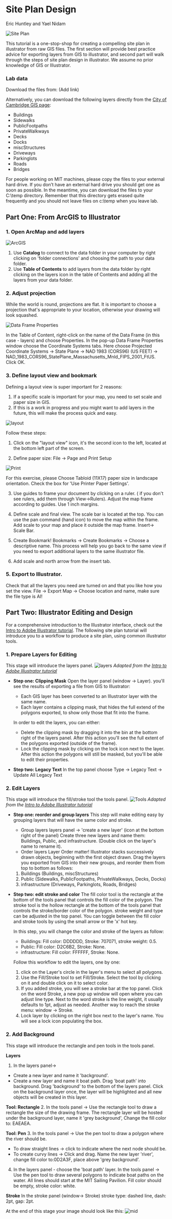 # Site Plan Design
Eric Huntley and Yael Nidam

![Site Plan](./images/site_plan.jpg)

This tutorial is a one-stop-shop for creating a compelling site plan in illustrator from raw GIS files. The first section will provide best practice advice for exporting layers from GIS to illustrator, and second part will walk through the steps of site plan design in illustrator. We assume no prior knowledge of GIS or Illustrator.

### Lab data
Download the files from: (Add link)

Alternatively, you can download the following layers directly from the [City of Cambridge GIS page](https://www.cambridgema.gov/GIS/gisdatadictionary/Basemap):

- Buildings
- Sidewalks
- PublicFootpaths
- PrivateWalkways
- Decks
- Docks
- miscStructures
- Driveways
- Parkinglots
- Roads
- Bridges

For people working on MIT machines, please copy the files to your external hard drive. If you don’t have an external hard drive you should get one as soon as possible. In the meantime, you can download the files to your C:\temp directory. Remember that this directory gets erased quite frequently and you should not leave files on c:\temp when you leave lab.

## Part One: From ArcGIS to Illustrator

### 1. Open ArcMap and add layers

![ArcGIS](./images/arcgis.jpg)

1. Use **Catalog** to connect to the data folder in your computer by right clicking on 'folder connections' and choosing the path to your data folder.
2. Use **Table of Contents** to add layers from the data folder by right clicking on the layers icon in the table of Contents and adding all the layers from your data folder.


### 2. Adjust projection
While the world is round, projections are flat. It is important to choose a projection that's appropriate to your location, otherwise your drawing will look squashed.

![Data Frame Properties](./images/projection.JPG)

In the Table of Content, right-click on the name of the Data Frame (in this case - layers) and choose Properties.
In the pop-up Data Frame Properties window choose the Coordinate Systems tabs. Here choose Projected Coordinate Systems -> State Plane -> NAD 1983 (CORS96) (US FEET) -> NAD_1983_CORS96_StatePlane_Massachusetts_Mnld_FIPS_2001_FtUS. Click OK.

### 3. Define layout view and bookmark
Defining a layout view is super important for 2 reasons:
1. If a specific scale is important for your map, you need to set scale and paper size in GIS.
2. If this is a work in progress and you might want to add layers in the future, this will make the process quick and easy.

![layout](./images/layout.jpg)

Follow these steps:
1. Click on the "layout view" icon, it's the second icon to the left, located at the bottom left part of the screen.

2. Define paper size:
File -> Page and Print Setup

![Print](./images/print.JPG)

For this exercise, please Choose Tabloid (11X17) paper size in landscape orientation. Check the box for 'Use Printer Paper Settings'.

3. Use guides to frame your document by clicking on a ruler. ( if you don't see rulers, add them through View->Rulers). Adjust the map frame according to guides. Use 1 inch margins.

4. Define scale and final view. The scale bar is located at the top. You can use the pan command (hand icon) to move the map within the frame. Add scale to your map and place it outside the map frame. Insert-> Scale Bar.

5. Create Bookmark!
Bookmarks -> Create Bookmarks -> Choose a descriptive name.
This process will help you go back to the same view if you need to export additional layers to the same illustrator file.

6. Add scale and north arrow from the insert tab.

### 5. Export to Illustrator.
Check that all the layers you need are turned on and that you like how you set the view.
File -> Export Map -> Choose location and name, make sure the file type is AI!



## Part Two: Illustrator Editing and Design
For a comprehensive introduction to the Illustrator interface, check out the [Intro to Adobe Illustrator tutorial](http://duspviz.mit.edu/tutorials/adobe-illustrator/). The following site plan tutorial will introduce you to a workflow to produce a site plan, using common illustrator tools.

### 1. Prepare Layers for Editing
This stage will introduce the layers panel.
![layers](./images/layers.jpg)
*Adapted from the [Intro to Adobe Illustrator tutorial](http://duspviz.mit.edu/tutorials/adobe-illustrator/)*

- **Step one: Clipping Mask**
  Open the layer panel (window -> Layer).
  you'll see the results of exporting a file from GIS to Illustrator:
  - Each GIS layer has been converted to an Illustrator layer with the same name.
  - Each layer contains a clipping mask, that hides the full extend of the polygons exported, to show only those that fit into the frame.

  In order to edit the layers, you can either:
  - Delete the clipping mask by dragging it into the bin at the bottom right of the layers panel. After this action you'll see the full extent of the polygons exported (outside of the frame).
  - Lock the clipping mask by clicking on the lock icon next to the layer. After this action the polygons will still be masked, but you'll be able to edit their properties.

- **Step two: Legacy Text**
  In the top panel choose Type -> Legacy Text -> Update All Legacy Text

### 2. Edit Layers
This stage will introduce the fill/stroke tool the tools panel.
![Tools](./images/tools.jpg)
*Adapted from the [Intro to Adobe Illustrator tutorial](http://duspviz.mit.edu/tutorials/adobe-illustrator/)*

- **Step one: reorder and group layers**
  This step will make editing easy by grouping layers that will have the same color and stroke.

    - Group layers
    layers panel -> 'create a new layer' (icon at the bottom right of the panel)
    Create three new layers and name them: Buildings, Public, and infrastructure. (Double click on the layer's name to rename it).
    - Order layers
    Layer Order matter! Illustrator stacks successively drawn objects, beginning with the first object drawn.
    Drag the layers you exported from GIS into their new groups, and reorder them from top to bottom as follows:
    1. Buildings (Buildings, miscStructures)
    2. Public (Sidewalks, PublicFootpaths, PrivateWalkways, Decks, Docks)
    3. infrastructure (Driveways, Parkinglots, Roads, Bridges)

- **Step two: edit stroke and color**
  The fill color tool is the rectangle at the bottom of the tools panel that controls the fill color of the polygon.
  The stroke tool is the hollow rectangle at the bottom of the tools panel that controls the stroke/border color of the polygon. stroke weight and type can be adjusted in the top panel.
  You can toggle between the fill color and stroke tools by using the small arrow or the 'x' hot key.

  In this step, you will change the color and stroke of the layers as follow:
    - Buildings: Fill color: DDDDDD, Stroke: 707071, stroke weight: 0.5.
    - Public:  Fill color: D2C6B2, Stroke: None.
    - infrastructure:  Fill color: FFFFFF, Stroke: None.

  Follow this workflow to edit the layers, one by one:
    1. click on the Layer's circle in the layer's menu to select all polygons.
    2. Use the Fill/Stroke tool to set Fill/Stroke.
      Select the tool by clicking on it and double click on it to select color.
    3. If you added stroke, you will see a stroke bar at the top panel.
    Click on the word Stroke, a new pop up window will open where you can adjust line type. Next to the word stroke is the line weight, it usually defaults to 1pt, adjust as needed. Another way to reach the stroke menu: window -> Stroke.
    4. Lock layer by clicking on the right box next to the layer's name. You will see a lock icon populating the box.


### 2. Add Background
This stage will introduce the rectangle and pen tools in the tools panel.

**Layers**
1. In the layers panel->
  - Create a new layer and name it 'background'.
  - Create a new layer and name it boat path. Drag 'boat path' into background.
Drag 'background' to the bottom of the layers panel.
Click on the background layer once, the layer will be highlighted and all new objects will be created in this layer.

**Tool: Rectangle**
2. In the tools panel -> Use the rectangle tool to draw a rectangle the size of the drawing frame. The rectangle layer will be hosted under the background layer, name it 'grey background', Change the fill color to: EAEAEA.

**Tool: Pen**
3. In the tools panel -> Use the pen tool to draw a polygon where the river should be.
  - To draw straight lines -> click to indicate where the next node should be.
  - To create curvy lines -> Click and drag.
Name the new layer 'river', change fill color to:0D2A3F, place above 'grey background'.

4. In the layers panel - choose the 'boat path' layer.
 In the tools panel -> Use the pen tool to draw several polygons to indicate boat paths on the water. All lines should start at the MIT Sailing Pavilion. Fill color should be empty, stroke color: white.  

**Stroke**
In the stroke panel (window-> Stroke) stroke type: dashed line, dash: 2pt, gap: 2pt.

At the end of this stage your image should look like this:
![mid](./images/mid.JPG)
